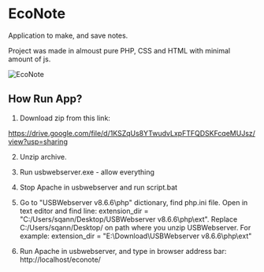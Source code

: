 # EcoNote

Application to make, and save notes.

Project was made in almoust pure PHP, CSS and HTML with minimal amount of js.


![EcoNote](https://user-images.githubusercontent.com/112412169/188962944-64b66b70-b9e2-4223-bb40-015b1c7cea08.png)

## How Run App?

1. Download zip from this link: 

  https://drive.google.com/file/d/1KSZqUs8YTwudvLxpFTFQDSKFcqeMUJsz/view?usp=sharing

2. Unzip archive.

3. Run usbwebserver.exe - allow everything

4. Stop Apache in usbwebserver and run script.bat

5. Go to "USBWebserver v8.6.6\php" dictionary, find php.ini file. Open in text editor and find line: extension_dir = "C:/Users/sqann/Desktop/USBWebserver     v8.6.6\php\ext\".
Replace C:/Users/sqann/Desktop/ on path where you unzip USBWebserver. For example: extension_dir = "E:\Download\USBWebserver v8.6.6\php\ext\"

6. Run Apache in usbwebserver, and type in browser address bar: http://localhost/econote/ 
